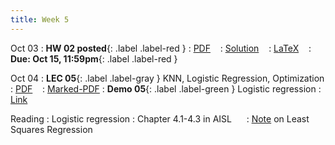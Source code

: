 ```yaml
---
title: Week 5
---
```


Oct 03
: **HW 02 posted**{: .label .label-red }
  : [PDF](homeworks/HW02/HW02.pdf) &nbsp;&nbsp;
  : [Solution](#) &nbsp;&nbsp;
  : [LaTeX](homeworks/HW01/template.tex) &nbsp;&nbsp;
: **Due: Oct 15, 11:59pm**{: .label .label-red }


Oct 04
: **LEC 05**{: .label .label-gray } KNN, Logistic Regression, Optimization
  : [PDF](lectures/05-classification/Lec05.pdf) &nbsp;&nbsp;
  : [Marked-PDF](lectures/05-classification/Lec05-marked.pdf)
: **Demo 05**{: .label .label-green } Logistic regression
  : [Link](#) &nbsp;&nbsp;


Reading
: Logistic regression
  : Chapter 4.1-4.3 in AISL &nbsp;&nbsp;&nbsp;&nbsp;
  : [Note](https://cs229.stanford.edu/notes2019fall/cs229-notes1.pdf) on Least Squares Regression
  
